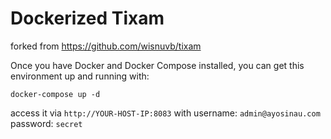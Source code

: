 # Dockerized Tixam

forked from https://github.com/wisnuvb/tixam

Once you have Docker and Docker Compose installed, you can get this environment up and running with:

```
docker-compose up -d
```

access it via `http://YOUR-HOST-IP:8083` with username: `admin@ayosinau.com` password: `secret`

